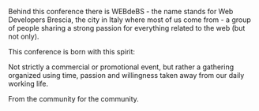 Behind this conference there is WEBdeBS - the name stands for Web Developers Brescia, the city in Italy where most of us come from - a group of people sharing a strong passion for everything related to the web (but not only).

This conference is born with this spirit: <p class='important'>Not strictly a commercial or promotional event, but rather a gathering organized using time, passion and willingness taken away from our daily working life.
<p>

From the community for the community.
